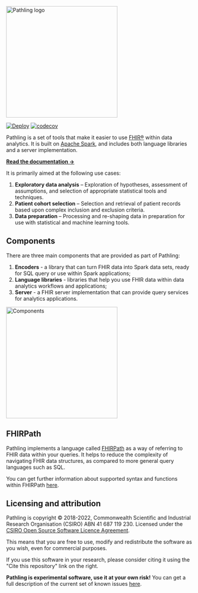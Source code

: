 <a href="https://pathling.csiro.au">
<picture>
  <source srcset="https://raw.githubusercontent.com/aehrc/pathling/main/media/logo-colour-tight-dark.svg" media="(prefers-color-scheme: dark)"/>
  <img src="https://raw.githubusercontent.com/aehrc/pathling/main/media/logo-colour-detail-tight.svg" alt="Pathling logo" width="300"/>
</picture>
</a>
<br/>

[![Deploy](https://github.com/aehrc/pathling/workflows/Deploy/badge.svg)](https://github.com/aehrc/pathling/actions?query=workflow%3ADeploy) [![codecov](https://codecov.io/gh/aehrc/pathling/branch/main/graph/badge.svg?token=A2RDYU05DT)](https://codecov.io/gh/aehrc/pathling)

Pathling is a set of tools that make it easier to
use [FHIR&reg;](https://hl7.org/fhir) within data analytics. It is built
on [Apache Spark](https://spark.apache.org), and includes both language
libraries and a server implementation.

[**Read the documentation &rarr;**](https://pathling.csiro.au/docs)

It is primarily aimed at the following use cases:

1. **Exploratory data analysis** – Exploration of hypotheses, assessment of
   assumptions, and selection of appropriate statistical tools and techniques.
2. **Patient cohort selection** – Selection and retrieval of patient records
   based
   upon complex inclusion and exclusion criteria.
3. **Data preparation** – Processing and re-shaping data in preparation for use
   with statistical and machine learning tools.

## Components

There are three main components that are provided as part of Pathling:

1. **Encoders** - a library that can turn FHIR data into Spark data sets, ready
   for SQL query or use within Spark applications;
2. **Language libraries** - libraries that help you use FHIR data within data
   analytics workflows and applications;
4. **Server** - a FHIR server implementation that can provide query services for
   analytics applications.
   
<picture>
  <source srcset="https://raw.githubusercontent.com/aehrc/pathling/main/site/src/images/components-dark.svg" media="(prefers-color-scheme: dark)"/>
  <img src="https://raw.githubusercontent.com/aehrc/pathling/main/site/src/images/components.svg" alt="Components" width="300"/>
</picture>

## FHIRPath

Pathling implements a language called [FHIRPath](https://hl7.org/fhirpath/) as a
way of referring to FHIR data within your queries. It helps to reduce the
complexity of navigating FHIR data structures, as compared to more general query
languages such as SQL.

You can get further information about supported syntax and functions within
FHIRPath [here](https://pathling.csiro.au/docs/fhirpath).

## Licensing and attribution

Pathling is copyright © 2018-2022, Commonwealth Scientific and Industrial
Research Organisation
(CSIRO) ABN 41 687 119 230. Licensed under
the [CSIRO Open Source Software Licence Agreement](./LICENSE.md).

This means that you are free to use, modify and redistribute the software as
you wish, even for commercial purposes.

If you use this software in your research, please consider citing it using the 
"Cite this repository" link on the right.

**Pathling is experimental software, use it at your own risk!** You can get a
full description of the current set of known issues 
[here](https://github.com/aehrc/pathling/issues).

